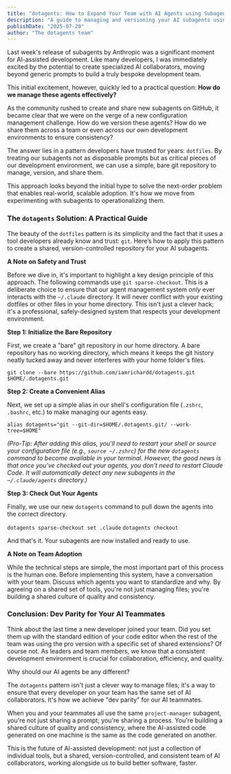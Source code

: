 ```yaml
---
title: "dotagents: How to Expand Your Team with AI Agents using Subagents and Git"
description: "A guide to managing and versioning your AI subagents using a dotfiles-based approach."
publishDate: "2025-07-20"
author: "The dotagents team"
---
```


Last week's release of subagents by Anthropic was a significant moment for AI-assisted development. Like many developers, I was immediately excited by the potential to create specialized AI collaborators, moving beyond generic prompts to build a truly bespoke development team.

This initial excitement, however, quickly led to a practical question: **How do we manage these agents effectively?**

As the community rushed to create and share new subagents on GitHub, it became clear that we were on the verge of a new configuration management challenge. How do we version these agents? How do we share them across a team or even across our own development environments to ensure consistency?

The answer lies in a pattern developers have trusted for years: `dotfiles`. By treating our subagents not as disposable prompts but as critical pieces of our development environment, we can use a simple, bare git repository to manage, version, and share them.

This approach looks beyond the initial hype to solve the next-order problem that enables real-world, scalable adoption. It's how we move from experimenting with subagents to operationalizing them.

### The `dotagents` Solution: A Practical Guide

The beauty of the `dotfiles` pattern is its simplicity and the fact that it uses a tool developers already know and trust: `git`. Here’s how to apply this pattern to create a shared, version-controlled repository for your AI subagents.

**A Note on Safety and Trust**

Before we dive in, it's important to highlight a key design principle of this approach. The following commands use `git sparse-checkout`. This is a deliberate choice to ensure that our agent management system *only* ever interacts with the `~/.claude` directory. It will never conflict with your existing dotfiles or other files in your home directory. This isn't just a clever hack; it's a professional, safely-designed system that respects your development environment.

**Step 1: Initialize the Bare Repository**

First, we create a "bare" git repository in our home directory. A bare repository has no working directory, which means it keeps the git history neatly tucked away and never interferes with your home folder's files.

`git clone --bare https://github.com/iamrichardd/dotagents.git $HOME/.dotagents.git`

**Step 2: Create a Convenient Alias**

Next, we set up a simple alias in our shell's configuration file (`.zshrc`, `.bashrc`, etc.) to make managing our agents easy.

`alias dotagents="git --git-dir=$HOME/.dotagents.git/ --work-tree=$HOME"`

*(Pro-Tip: After adding this alias, you'll need to restart your shell or source your configuration file (e.g., `source ~/.zshrc`) for the new `dotagents` command to become available in your terminal. However, the good news is that once you've checked out your agents, you don't need to restart Claude Code. It will automatically detect any new subagents in the `~/.claude/agents` directory.)*

**Step 3: Check Out Your Agents**

Finally, we use our new `dotagents` command to pull down the agents into the correct directory.

`dotagents sparse-checkout set .claude`
`dotagents checkout`

And that's it. Your subagents are now installed and ready to use.

**A Note on Team Adoption**

While the technical steps are simple, the most important part of this process is the human one. Before implementing this system, have a conversation with your team. Discuss which agents you want to standardize and why. By agreeing on a shared set of tools, you're not just managing files; you're building a shared culture of quality and consistency.

### Conclusion: Dev Parity for Your AI Teammates

Think about the last time a new developer joined your team. Did you set them up with the standard edition of your code editor when the rest of the team was using the pro version with a specific set of shared extensions? Of course not. As leaders and team members, we know that a consistent development environment is crucial for collaboration, efficiency, and quality.

Why should our AI agents be any different?

The `dotagents` pattern isn't just a clever way to manage files; it's a way to ensure that every developer on your team has the same set of AI collaborators. It's how we achieve "dev parity" for our AI teammates.

When you and your teammates all use the same `project-manager` subagent, you're not just sharing a prompt; you're sharing a process. You're building a shared culture of quality and consistency, where the AI-assisted code generated on one machine is the same as the code generated on another.

This is the future of AI-assisted development: not just a collection of individual tools, but a shared, version-controlled, and consistent team of AI collaborators, working alongside us to build better software, faster.